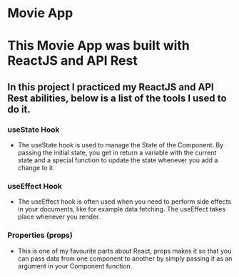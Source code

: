 # Movie App

# This Movie App was built with ReactJS and API Rest

## In this project I practiced my ReactJS and API Rest abilities, below is a list of the tools I used to do it.

### useState Hook
- The useState hook is used to manage the State of the Component. By passing the initial state, you get in return a variable with the current state and a special function to update the state whenever you add a change to it.

### useEffect Hook
- The useEffect hook is often used when you need to perform side effects in your documents, like for example data fetching. The useEffect takes place whenever you render.

### Properties (props)
- This is one of my favourite parts about React, props makes it so that you can pass data from one component to another by simply passing it as an argument in your Component function.
